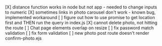 [X] distance function works in node but not app - needed to change inputs to numeric
[X] sometimes links in photo carousel don't work - known bug, implemented workaround
[ ] figure out how to use promise to get location first and THEN run the query in index.js
[X] cannot delete photo, not hitting the route
[ ] Chat page elements overlap on resize
[ ] fix password match validation
[ ] fix form validation
[ ] new photo post route doesn't render confirm-photo.ejs
